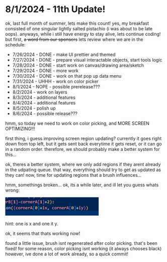 # 8/1/2024 - 11th Update!

ok, last full month of summer, lets make this count! yes, my breakfast consisted of one singular lightly salted pistachio (i was about to be late oops). anyways, while i still have energy to stay alive, lets continue coding! but first, ~~a word from our sponsers~~ lets review where we are in the schedule:

- 7/26/2024 - DONE - make UI prettier and themed
- 7/27/2024 - DONE - prepare visual interactable objects, start tools logic
- 7/28/2024 - DONE - start work on canvas/drawing area/sketch
- 7/29/2024 - DONE - more work
- 7/30/2024 - DONE - work on that pop up data menu
- 7/31/2024 - UHHH - work on color picker
-  8/1/2024 - NOPE - possible prerelease???
-  8/2/2024 - work on layers
-  8/3/2024 - additional features
-  8/4/2024 - additional features
-  8/5/2024 - polish up
-  8/6/2024 - possible release???

hmm, so today we need to work on color picking, and MORE SCREEN OPTIMIZING!!!

first thing, i guess improving screen region updating? currently it goes right down from top left, but it gets sent back everytime it gets reset, or it can go in a random order. therefore, we should probably make a better system for this...

ok, theres a better system, where we only add regions if they arent already in the udpating queue. that way, everything should try to get as updated as they can! now, time for updating regions that a brush influences...

hmm, somethings broken... ok, its a while later, and ill let you guess whats wrong:

![silly](</updatelogs/images/082024/08012024 - 1.png>)

hint: one is x and one it y.

ok, it seems that thats working now!

found a little issue, brush isnt regenerated after color picking. that's been fixed! for some reason, color picking isnt working (it always chooses black) however, ive done a lot of work already, so a quick commit!